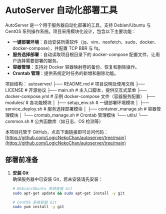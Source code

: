 # AutoServer 自动化部署工具

AutoServer 是一个用于服务器自动化部署的工具，支持 Debian/Ubuntu 与 CentOS 系列操作系统。项目采用模块化设计，包含以下主要功能：

- **一键部署环境**：自动安装所需软件（jq、vim、neofetch、sudo、docker、docker-compose），并配置 TCP BBR 与 fq。
- **服务选择部署**：自动读取项目根目录下的 docker-compose 配置文件，让用户选择需要部署的服务。
- **容器管理**：支持对 Docker 容器映射卷的备份、恢复和删除操作。
- **Crontab 管理**：提供系统定时任务的新增和删除功能。
  
项目结构：
  autoserver/
├── README.md           # 项目说明及使用文档
├── LICENSE             # 开源协议
├── main.sh             # 主入口脚本，提供交互式菜单
├── docker-compose.yml  # 示例 docker-compose 文件（容器服务配置）
├── modules/            # 各功能模块
│   ├── setup_env.sh        # 一键部署环境模块
│   ├── service_deploy.sh   # 服务选择部署模块
│   ├── container_manage.sh # 容器管理模块
│   └── crontab_manage.sh   # Crontab 管理模块
└── utils/
    └── common.sh           # 公共函数库（如日志、OS 检测等）


本项目托管于 GitHub，点击下面链接即可访问代码：
[https://github.com/LogicNekoChan/autoserver/tree/main](https://github.com/LogicNekoChan/autoserver/tree/main)

## 部署前准备

1. **安装 Git**  
   确保服务器中已安装 Git，若未安装请先安装：
   ```bash
   # Debian/Ubuntu 系统安装 Git
   sudo apt-get update && sudo apt-get install -y git

   # CentOS 系统安装 Git
   sudo yum install -y git
